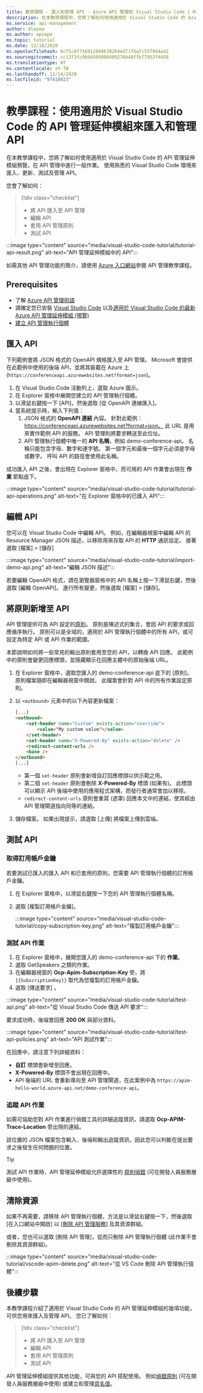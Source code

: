 ```yaml
---
title: 教學課程 - 匯入和管理 API - Azure API 管理和 Visual Studio Code | Microsoft Docs
description: 在本教學課程中，您將了解如何使用適用於 Visual Studio Code 的 Azure API 管理延伸模組來匯入、測試及管理 API。
ms.service: api-management
author: dlepow
ms.author: apimpm
ms.topic: tutorial
ms.date: 12/10/2020
ms.openlocfilehash: 6cf5c6f716912689b39264ed71f6a7c55f944ad2
ms.sourcegitcommit: cc13f3fc9b8d309986409276b48ffb77953f4458
ms.translationtype: HT
ms.contentlocale: zh-TW
ms.lasthandoff: 12/14/2020
ms.locfileid: "97410023"
---
```

# <a name="tutorial-use-the-api-management-extension-for-visual-studio-code-to-import-and-manage-apis"></a>教學課程：使用適用於 Visual Studio Code 的 API 管理延伸模組來匯入和管理 API

在本教學課程中，您將了解如何使用適用於 Visual Studio Code 的 API 管理延伸模組預覽，在 API 管理中進行一般作業。 使用熟悉的 Visual Studio Code 環境來匯入、更新、測試及管理 API。

您會了解如何：

> [!div class="checklist"]
> * 將 API 匯入至 API 管理
> * 編輯 API
> * 套用 API 管理原則
> * 測試 API


:::image type="content" source="media/visual-studio-code-tutorial/tutorial-api-result.png" alt-text="API 管理延伸模組中的 API":::

如需其他 API 管理功能的簡介，請使用 [Azure 入口網站](import-and-publish.md)參閱 API 管理教學課程。

## <a name="prerequisites"></a>Prerequisites
- 了解 [Azure API 管理術語](api-management-terminology.md)
- 請確定您已安裝 [Visual Studio Code](https://code.visualstudio.com/) 以及[適用於 Visual Studio Code 的最新 Azure API 管理延伸模組 (預覽)](https://marketplace.visualstudio.com/items?itemName=ms-azuretools.vscode-apimanagement&ssr=false#overview)
- [建立 API 管理執行個體](vscode-create-service-instance.md)

## <a name="import-an-api"></a>匯入 API

下列範例會將 JSON 格式的 OpenAPI 規格匯入至 API 管理。 Microsoft 會提供在此範例中使用的後端 API，並將其裝載在 Azure 上 (`https://conferenceapi.azurewebsites.net?format=json`)。

1. 在 Visual Studio Code 活動列上，選取 Azure 圖示。
1. 在 Explorer 窗格中展開您建立的 API 管理執行個體。
1. 以滑鼠右鍵按一下 [API]，然後選取 [從 OpenAPI 連線匯入]。 
1. 當系統提示時，輸入下列值：
    1. JSON 格式的 **OpenAPI 連結** 內容。 針對此範例： https://conferenceapi.azurewebsites.net?format=json。
    此 URL 是用來實作範例 API 的服務。 API 管理則將要求轉送至此位址。
    1. API 管理執行個體中唯一的 **API 名稱**，例如 demo-conference-api。 名稱只能包含字母、數字和連字號。 第一個字元和最後一個字元必須是字母或數字。 呼叫 API 的路徑會使用此名稱。

成功匯入 API 之後，會出現在 Explorer 窗格中，而可用的 API 作業會出現在 **作業** 節點底下。

:::image type="content" source="media/visual-studio-code-tutorial/tutorial-api-operations.png" alt-text="在 Explorer 窗格中的已匯入 API":::

## <a name="edit-the-api"></a>編輯 API

您可以在 Visual Studio Code 中編輯 API。 例如，在編輯器視窗中編輯 API 的 Resource Manager JSON 描述，以移除用來存取 API 的 **HTTP** 通訊協定。 接著選取 [檔案] > [儲存]

:::image type="content" source="media/visual-studio-code-tutorial/import-demo-api.png" alt-text="編輯 JSON 描述":::

若要編輯 OpenAPI 格式，請在瀏覽器窗格中的 API 名稱上按一下滑鼠右鍵，然後選取 [編輯 OpenAPI]。 進行所有變更，然後選取 [檔案] > [儲存]。

## <a name="apply-policies-to-the-api"></a>將原則新增至 API 

API 管理提供可為 API 設定的[原則](api-management-policies.md)。 原則是陳述式的集合，會因 API 的要求或回應循序執行。 原則可以是全域的，適用於 API 管理執行個體中的所有 API，或可設定為特定 API 或 API 作業的範圍。

本節說明如何將一些常見的輸出原則套用至您的 API，以轉換 API 回應。 此範例中的原則會變更回應標頭，並隱藏顯示在回應主體中的原始後端 URL。

1. 在 Explorer 窗格中，選取您匯入的 demo-conference-api 底下的 [原則]。 原則檔案隨即在編輯器視窗中開啟。 此檔案會針對 API 中的所有作業設定原則。 

1. 以 `<outbound>` 元素中的以下內容更新檔案：
    ```html
    [...]
    <outbound>
        <set-header name="Custom" exists-action="override">
            <value>"My custom value"</value>
        </set-header>
        <set-header name="X-Powered-By" exists-action="delete" />
        <redirect-content-urls />
        <base />
    </outbound>
    [...]
    ```

    * 第一個 `set-header` 原則會新增自訂回應標頭以供示範之用。
    * 第二個 `set-header` 原則會刪除 **X-Powered-By** 標頭 (如果有)。 此標頭可以顯示 API 後端中使用的應用程式架構，而發行者通常會加以移除。
    * `redirect-content-urls` 原則會重寫 (遮罩) 回應本文中的連結，使其經由 API 管理閘道指向同等的連結。
    
1. 儲存檔案。 如果出現提示，請選取 [上傳] 將檔案上傳到雲端。

## <a name="test-the-api"></a>測試 API

### <a name="get-the-subscription-key"></a>取得訂用帳戶金鑰

若要測試已匯入的匯入 API 和已套用的原則，您需要 API 管理執行個體的訂用帳戶金鑰。

1. 在 Explorer 窗格中，以滑鼠右鍵按一下您的 API 管理執行個體名稱。
1. 選取 [複製訂用帳戶金鑰]。

    :::image type="content" source="media/visual-studio-code-tutorial/copy-subscription-key.png" alt-text="複製訂用帳戶金鑰":::

### <a name="test-an-api-operation"></a>測試 API 作業

1. 在 Explorer 窗格中，展開您匯入的 demo-conference-api 下的 **作業**。
1. 選取 GetSpeakers 之類的作業。
1. 在編輯器視窗的 **Ocp-Apim-Subscription-Key** 旁，將 `{{SubscriptionKey}}` 取代為您複製的訂用帳戶金鑰。
1. 選取 [傳送要求]  。 

:::image type="content" source="media/visual-studio-code-tutorial/test-api.png" alt-text="從 Visual Studio Code 傳送 API 要求":::

要求成功時，後端會回應 **200 OK** 與部分資料。

:::image type="content" source="media/visual-studio-code-tutorial/test-api-policies.png" alt-text="API 測試作業":::

在回應中，請注意下列詳細資料：
* **自訂** 標頭會新增至回應。
* **X-Powered-By** 標頭不會出現在回應中。
* API 後端的 URL 會重新導向至 API 管理閘道，在此案例中為 `https://apim-hello-world.azure-api.net/demo-conference-api`。

### <a name="trace-the-api-operation"></a>追蹤 API 作業

如需可協助您對 API 作業進行偵錯工具的詳細追蹤資訊，請選取 **Ocp-APIM-Trace-Location** 旁出現的連結。 

該位置的 JSON 檔案包含輸入、後端和輸出追蹤資訊，因此您可以判斷在提出要求之後發生任何問題的位置。

> [!TIP]
> 測試 API 作業時，API 管理延伸模組允許選擇性的 [原則偵錯](api-management-debug-policies.md) (可在開發人員服務層級中使用)。

## <a name="clean-up-resources"></a>清除資源

如果不再需要，請移除 API 管理執行個體，方法是以滑鼠右鍵按一下，然後選取 [在入口網站中開啟] 以 [[刪除 API 管理服務](get-started-create-service-instance.md#clean-up-resources)] 及其資源群組。

或者，您也可以選取 [刪除 API 管理]，從而只刪除 API 管理執行個體 (此作業不會刪除其資源群組)。

:::image type="content" source="media/visual-studio-code-tutorial/vscode-apim-delete.png" alt-text="從 VS Code 刪除 API 管理執行個體":::

## <a name="next-steps"></a>後續步驟

本教學課程介紹了適用於 Visual Studio Code 的 API 管理延伸模組的幾項功能，可供您用來匯入及管理 API。 您已了解如何︰

> [!div class="checklist"]
> * 將 API 匯入至 API 管理
> * 編輯 API
> * 套用 API 管理原則
> * 測試 API

API 管理延伸模組提供其他功能，可與您的 API 搭配使用。 例如[偵錯原則](api-management-debug-policies.md) (可在開發人員服務層級中使用) 或建立和管理[具名值](api-management-howto-properties.md)。